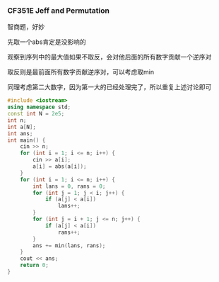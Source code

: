 ### CF351E Jeff and Permutation

智商题，好妙

先取一个$\mathrm{abs}$肯定是没影响的

观察到序列中的最大值如果不取反，会对他后面的所有数字贡献一个逆序对

取反则是最前面所有数字贡献逆序对，可以考虑取$\mathrm{min}$

同理考虑第二大数字，因为第一大的已经处理完了，所以重复上述讨论即可

```cpp
#include <iostream>
using namespace std;
const int N = 2e5;
int n;
int a[N];
int ans;
int main() {
    cin >> n;
    for (int i = 1; i <= n; i++) {
        cin >> a[i];
        a[i] = abs(a[i]);
    }
    for (int i = 1; i <= n; i++) {
        int lans = 0, rans = 0;
        for (int j = 1; j < i; j++) {
            if (a[j] < a[i])
                lans++;
        }
        for (int j = i + 1; j <= n; j++) {
            if (a[j] < a[i])
                rans++;
        }
        ans += min(lans, rans);
    }
    cout << ans;
    return 0;
}
```

